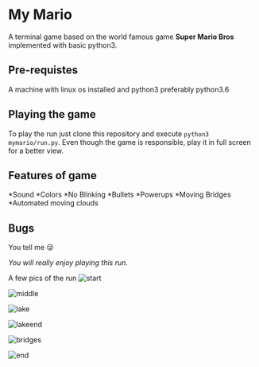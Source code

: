 # **My Mario**
A terminal game based on the world famous game **Super Mario Bros** implemented with basic python3.

## **Pre-requistes**
A machine with linux os installed and python3 preferably python3.6

## **Playing the game**
To play the run just clone this repository and execute `python3 mymario/run.py`. Even though the game is responsible, play it in full screen for a better view. 

## **Features of game**
*Sound
*Colors
*No Blinking
*Bullets
*Powerups
*Moving Bridges
*Automated moving clouds

## **Bugs**
You tell me :stuck_out_tongue_winking_eye: 


_You will really enjoy playing this run._ 

A few pics of the run
![start](./Media/start.png)

![middle](./Media/middle.png)

![lake](./Media/lake.png)

![lakeend](./Media/lakeend.png)

![bridges](./Media/bridges.png)

![end](./Media/end.png)
